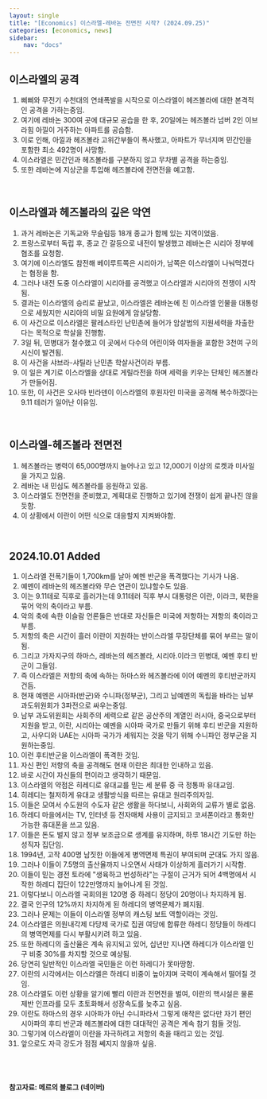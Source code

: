 ```yaml
---
layout: single
title: "[Economics] 이스라엘-레바논 전면전 시작? (2024.09.25)"
categories: [economics, news]
sidebar:
    nav: "docs"
---
```


## 이스라엘의 공격
1. 삐삐와 무전기 수천대의 연쇄폭발을 시작으로 이스라엘이 헤즈볼라에 대한 본격적인 공격을 가하는중임.
1. 여기에 레바논 300여 곳에 대규모 공습을 한 후, 20일에는 헤즈볼라 넘버 2인 이브라힘 아낄이 거주하는 아파트를 공습함.
1. 이로 인해, 아낄과 헤즈볼라 고위간부들이 폭사했고, 아파트가 무너지며 민간인을 포함한 최소 492명이 사망함.
1. 이스라엘은 민간인과 헤즈볼라를 구분하지 않고 무차별 공격을 하는중임.
1. 또한 레바논에 지상군을 투입해 헤즈볼라에 전면전을 예고함.

<br/>

## 이스라엘과 헤즈볼라의 깊은 악연
1. 과거 레바논은 기독교와 무슬림등 18개 종교가 함께 있는 지역이었음.
1. 프랑스로부터 독립 후, 종교 간 갈등으로 내전이 발생했고 레바논은 시리아 정부에 협조를 요청함.
1. 여기에 이스라엘도 참전해 베이루트쪽은 시리아가, 남쪽은 이스라엘이 나눠먹겠다는 협정을 함.
1. 그러나 내전 도중 이스라엘이 시리아를 공격했고 이스라엘과 시리아의 전쟁이 시작됨.
1. 결과는 이스라엘의 승리로 끝났고, 이스라엘은 레바논에 친 이스라엘 인물을 대통령으로 세웠지만 시리아의 비밀 요원에게 암살당함.
1. 이 사건으로 이스라엘은 팔레스타인 난민촌에 들어가 암살범의 지원세력을 차출한다는 목적으로 학살을 진행함.
1. 3일 뒤, 민병대가 철수했고 이 곳에서 다수의 어린이와 여자들을 포함한 3천여 구의 시신이 발견됨.
1. 이 사건을 샤브라-샤틸라 난민촌 학살사건이라 부름.
1. 이 일은 계기로 이스라엘을 상대로 게릴라전을 하며 세력을 키우는 단체인 헤즈볼라가 만들어짐.
1. 또한, 이 사건은 오사마 빈라덴이 이스라엘의 후원자인 미국을 공격해 복수하겠다는 9.11 테러가 일어난 이유임.

<br/>

## 이스라엘-헤즈볼라 전면전
1. 헤즈볼라는 병력이 65,000명까지 늘어나고 있고 12,000기 이상의 로켓과 미사일을 가지고 있음.
1. 레바논 내 민심도 헤즈볼라를 응원하고 있음.
1. 이스라엘도 전면전을 준비했고, 계획대로 진행하고 있기에 전쟁이 쉽게 끝나진 않을듯함.
1. 이 상황에서 이란이 어떤 식으로 대응할지 지켜봐야함.

<br/>

## 2024.10.01 Added
1. 이스라엘 전폭기들이 1,700km를 날아 예멘 반군을 폭격했다는 기사가 나옴.
1. 예멘이 레바논의 헤즈볼라와 무슨 연관이 있냐할수도 있음.
1. 이는 9.11테로 직후로 흘러가는데 9.11테러 직후 부시 대통령은 이란, 이라크, 북한을 묶어 악의 축이라고 부름.
1. 악의 축에 속한 이슬람 언론들은 반대로 자신들은 미국에 저항하는 저항의 축이라고 부름.
1. 저항의 축은 시간이 흘러 이란이 지원하는 반이스라엘 무장단체를 묶어 부르는 말이 됨.
1. 그리고 가자지구의 하마스, 레바논의 헤즈볼라, 시리아.이라크 민병대, 예멘 후티 반군이 그들임.
1. 즉 이스라엘은 저항의 축에 속하는 하마스와 헤즈볼라에 이어 예멘의 후티반군까지 건듬.
1. 현재 예멘은 시아파(반군)와 수니파(정부군), 그리고 남예멘의 독립을 바라는 남부 과도위원회가 3파전으로 싸우는중임.
1. 남부 과도위원회는 사회주의 세력으로 같은 공산주의 계열인 러시아, 중국으로부터 지원을 받고, 이란, 시리아는 예멘을 시아파 국가로 만들기 위해 후티 반군을 지원하고, 사우디와 UAE는 시아파 국가가 세워지는 것을 막기 위해 수니파인 정부군을 지원하는중임.
1. 이런 후티반군을 이스라엘이 폭격한 것임.
1. 자신 편인 저항의 축을 공격해도 현재 이란은 최대한 인내하고 있음.
1. 바로 시간이 자신들의 편이라고 생각하기 때문임.
1. 이스라엘의 약점은 히레디로 유대교를 믿는 세 분류 중 극 정통파 유대교임.
1. 히레디는 철저하게 유대교 생활방식을 따르는 유대교 원리주의자임.
1. 이들은 모여서 수도원의 수도자 같은 생활을 하다보니, 사회와의 교류가 별로 없음.
1. 하레디 마을에서는 TV, 인터넷 등 전자매체 사용이 금지되고 코셔폰이라고 통화만 가능한 휴대폰을 쓰고 있음.
1. 이들은 돈도 벌지 않고 정부 보조금으로 생계를 유지하며, 하루 18시간 기도만 하는 성직자 집단임.
1. 1994년, 고작 400명 남짓한 이들에게 병역면제 특권이 부여되며 군대도 가지 않음.
1. 그러나 이들이 7.5명의 출산율까지 나오면서 사태가 이상하게 흘러가기 시작함.
1. 이들이 믿는 경전 토라에 "생육하고 번성하라"는 구절이 근거가 되어 4백명에서 시작한 하레디 집단이 122만명까지 늘어나게 된 것임.
1. 이렇다보니 이스라엘 국회의원 120명 중 하레디 정당이 20명이나 차지하게 됨.
1. 결국 인구의 12%까지 차지하게 된 하레디의 병역문제가 폐지됨.
1. 그러나 문제는 이들이 이스라엘 정부의 캐스팅 보트 역할이라는 것임.
1. 이스라엘은 의원내각제 다당제 국가로 집권 여당에 합류한 하레디 정당들이 하레디의 병역면제를 다시 부활시키려 하고 있음.
1. 또한 하레디의 출산율은 계속 유지되고 있어, 십년만 지나면 하레디가 이스라엘 인구 비중 30%를 차지할 것으로 예상됨.
1. 당연히 일반적인 이스라엘 국민들은 이런 하레디가 못마땅함.
1. 이란의 시각에서는 이스라엘은 하레디 비중이 높아지며 국력이 계속해서 떨어질 것임.
1. 이스라엘도 이런 상황을 알기에 빨리 이란과 전면전을 벌여, 이란의 핵시설은 물론 제반 인프라를 모두 초토화해서 성장속도를 늦추고 싶음.
1. 이란도 하마스의 경우 시아파가 아닌 수니파라서 그렇게 애착은 없다만 자기 편인 시아파의 후티 반군과 헤즈볼라에 대한 대대적인 공격은 계속 참기 힘들 것임.
1. 그렇기에 이스라엘이 이란을 자극하려고 저항의 축을 때리고 있는 것임.
1. 앞으로도 자극 강도가 점점 쎄지지 않을까 싶음.  


<br/>
<br/>

#### 참고자료: 메르의 블로그 (네이버) 